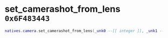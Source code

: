 # set_camerashot_from_lens `0x6F483443`

```lua
natives.camera.set_camerashot_from_lens(_unk0 --[[ integer ]], _unk1 --[[ integer ]])
```